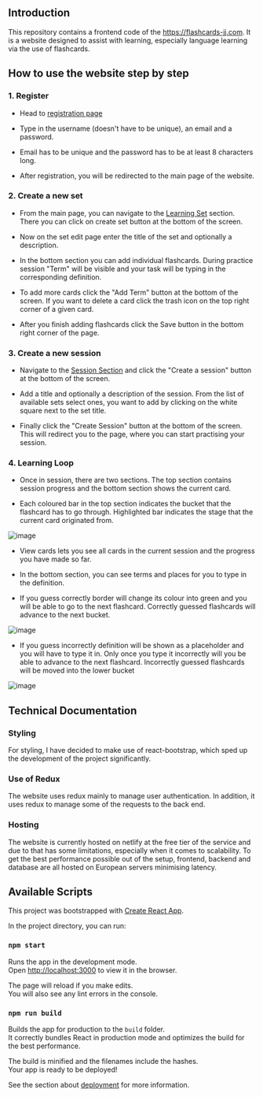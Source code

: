 ## Introduction

This repository contains a frontend code of the https://flashcards-jj.com.
It is a website designed to assist with learning, especially language learning via the use of flashcards.

## How to use the website step by step

### 1. Register

* Head to [registration page](https://flashcards-jj.com/register)
* Type in the username (doesn't have to be unique), an email and a password.

* Email has to be unique and the password has to be at least 8 characters long.

* After registration, you will be redirected to the main page of the website.

### 2. Create a new set

* From the main page, you can navigate to the [Learning Set](https://flashcards-jj.com/sets) section. There you can click on create set button at the bottom of the screen. 

* Now on the set edit page enter the title of the set and optionally a description.

* In the bottom section you can add individual flashcards. During practice session "Term" will be visible and your task will be typing in the corresponding definition.

* To add more cards click the "Add Term" button at the bottom of the screen. If you want to delete a card click the trash icon on the top right corner of a given card.

* After you finish adding flashcards click the Save button in the bottom right corner of the page.

### 3. Create a new session

* Navigate to the [Session Section](https://flashcards-jj.com/sessions) and click the "Create a session" button at the bottom of the screen.

* Add a title and optionally a description of the session. From the list of available sets select ones, you want to add by clicking on the white square next to the set title.

* Finally click the "Create Session" button at the bottom of the screen. This will redirect you to the page, where you can start practising your session.

### 4. Learning Loop

* Once in session, there are two sections. The top section contains session progress and the bottom section shows the current card.

* Each coloured bar in the top section indicates the bucket that the flashcard has to go through. Highlighted bar indicates the stage that the current card originated from.

![image](https://user-images.githubusercontent.com/19439874/149222494-d07d9882-912e-40a0-9344-7ae4e2b832a4.png)

* View cards lets you see all cards in the current session and the progress you have made so far. 

* In the bottom section, you can see terms and places for you to type in the definition.

* If you guess correctly border will change its colour into green and you will be able to go to the next flashcard. Correctly guessed flashcards will advance to the next bucket.

![image](https://user-images.githubusercontent.com/19439874/149223234-66262f8c-0250-4c87-92cb-22780e2ed499.png)

* If you guess incorrectly definition will be shown as a placeholder and you will have to type it in. Only once you type it incorrectly will you be able to advance to the next flashcard. Incorrectly guessed flashcards will be moved into the lower bucket

![image](https://user-images.githubusercontent.com/19439874/149223378-09145649-0f7b-4df6-a81a-067b82fbbd70.png)

## Technical Documentation

### Styling

For styling, I have decided to make use of react-bootstrap, which sped up the development of the project significantly. 

### Use of Redux

The website uses redux mainly to manage user authentication. In addition, it uses redux to manage some of the requests to the back end. 

### Hosting

The website is currently hosted on netlify at the free tier of the service and due to that has some limitations, especially when it comes to scalability. To get the best performance possible out of the setup, frontend, backend and database are all hosted on European servers minimising latency. 

## Available Scripts

This project was bootstrapped with [Create React App](https://github.com/facebook/create-react-app).

In the project directory, you can run:

### `npm start`

Runs the app in the development mode.\
Open [http://localhost:3000](http://localhost:3000) to view it in the browser.

The page will reload if you make edits.\
You will also see any lint errors in the console.

### `npm run build`

Builds the app for production to the `build` folder.\
It correctly bundles React in production mode and optimizes the build for the best performance.

The build is minified and the filenames include the hashes.\
Your app is ready to be deployed!

See the section about [deployment](https://facebook.github.io/create-react-app/docs/deployment) for more information.
